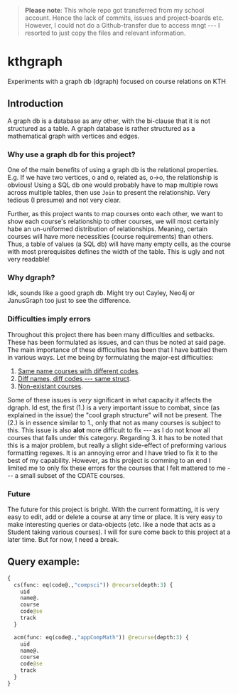 > **Please note**:
This whole repo got transferred from my school account. Hence the lack of commits, issues and project-boards etc. However, I could not do a Github-transfer due to access mngt --- I resorted to just copy the files and relevant information.

# kthgraph
Experiments with a graph db (dgraph) focused on course relations on KTH

## Introduction
A graph db is a database as any other, with the bi-clause that it is not structured as a table. A graph database is rather structured as a mathematical graph with vertices and edges.
### Why use a graph db for this project?
One of the main benefits of using a graph db is the relational properties. E.g. If we have two vertices, o and o, related as, o->o, the relationship is obvious! Using a SQL db one would probably have to map multiple rows across multiple tables, then use `Join` to present the relationship. Very tedious (I presume) and not very clear.

Further, as this project wants to map courses onto each other, we want to show each course's relationship to other courses, we will most certainly habe an un-uniformed distribution of relationships. Meaning, certain courses will have more necessities (course requirements) than others. Thus, a table of values (a SQL db) will have many empty cells, as the course with most prerequisites defines the width of the table. This is ugly and not very readable!

### Why dgraph?
Idk, sounds like a good graph db. Might try out Cayley, Neo4j or JanusGraph too just to see the difference.

### Difficulties imply errors
Throughout this project there has been many difficulties and setbacks. These has been formulated as issues, and can thus be noted at said page. The main importance of these difficulties has been that I have battled them in various ways. Let me being by formulating the major-est difficulties:
  1. [Same name courses with different codes](https://gits-15.sys.kth.se/simonalu/kthgraph/issues/7).
  2. [Diff names, diff codes --- same struct](https://gits-15.sys.kth.se/simonalu/kthgraph/issues/8).
  3. [Non-existant courses](https://gits-15.sys.kth.se/simonalu/kthgraph/issues/12).

Some of these issues is _very_ significant in what capacity it affects the dgraph. Id est, the first (1.) is a very important issue to combat, since (as explained in the issue) the "cool graph structure" will not be present. The (2.) is in essence similar to 1., only that not as many courses is subject to this. This issue is also **alot** more difficult to fix --- as I do not know all courses that falls under this category. Regarding 3. it has to be noted that this is a major problem, but really a slight side-effect of preforming various formatting regexes. It is an annoying error and I have tried to fix it to the best of my capability. However, as this project is comming to an end I limited me to only fix these errors for the courses that I felt mattered to me --- a small subset of the CDATE courses.

### Future
The future for this project is bright. With the current formatting, it is very easy to edit, add or delete a course at any time or place. It is very easy to make interesting queries or data-objects (etc. like a node that acts as a Student taking various courses). I will for sure come back to this project at a later time. But for now, I need a break.


## Query example:
```GraphQL
{
  cs(func: eq(code@.,"compsci")) @recurse(depth:3) {
    uid
    name@.
    course
    code@se
    track
  }

  acm(func: eq(code@.,"appCompMath")) @recurse(depth:3) {
    uid
    name@.
    course
    code@se
    track
  }
}
```
